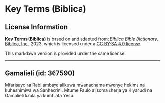 # Key Terms (Biblica)

## License Information

**Key Terms (Biblica)** is based on and adapted from: _Biblica Bible Dictionary_, [Biblica, Inc.](https://www.biblica.com/), 2023, which is licensed under a [CC BY-SA 4.0 license](https://creativecommons.org/licenses/by-sa/4.0/legalcode.en).

This markdown version is provided under the same license.



--------------------------------

## Gamalieli (id: 367590)

Mfarisayo na Rabi ambaye alikuwa mwanachama mwenye hekima na kuheshimiwa wa Sanhedrini. Mtume Paulo alisoma sheria ya Kiyahudi na Gamalieli kabla ya kumfuata Yesu.


